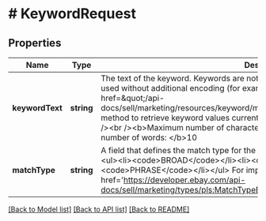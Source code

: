 # # KeywordRequest

## Properties

Name | Type | Description | Notes
------------ | ------------- | ------------- | -------------
**keywordText** | **string** | The text of the keyword. Keywords are not case sensitive and compound words can be used without additional encoding (for example, tennis ball).&lt;br&gt;&lt;br&gt;You can use the &lt;a href&#x3D;\&quot;/api-docs/sell/marketing/resources/keyword/methods/getKeywords\&quot;&gt;getKeywords&lt;/a&gt; method to retrieve keyword values currently associated with the specified ad group.&lt;br /&gt;&lt;br /&gt;&lt;b&gt;Maximum number of characters: &lt;/b&gt;100 &lt;br /&gt;&lt;br /&gt;&lt;b&gt;Maximum number of words: &lt;/b&gt;10 | [optional]
**matchType** | **string** | A field that defines the match type for the keyword.&lt;br /&gt;&lt;br /&gt;&lt;b&gt;Valid Values:&lt;/b&gt;&lt;ul&gt;&lt;li&gt;&lt;code&gt;BROAD&lt;/code&gt;&lt;/li&gt;&lt;li&gt;&lt;code&gt;EXACT&lt;/code&gt;&lt;/li&gt;&lt;li&gt;&lt;code&gt;PHRASE&lt;/code&gt;&lt;/li&gt;&lt;/ul&gt; For implementation help, refer to &lt;a href&#x3D;&#39;https://developer.ebay.com/api-docs/sell/marketing/types/pls:MatchTypeEnum&#39;&gt;eBay API documentation&lt;/a&gt; | [optional]

[[Back to Model list]](../../README.md#models) [[Back to API list]](../../README.md#endpoints) [[Back to README]](../../README.md)
